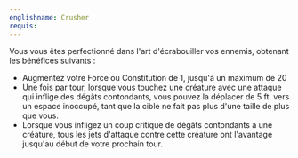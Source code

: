 ```yaml
---
englishname: Crusher
requis:
---
```

Vous vous êtes perfectionné dans l'art d'écrabouiller vos ennemis, obtenant les bénéfices suivants :

 - Augmentez votre Force ou Constitution de 1, jusqu'à un maximum de 20
 - Une fois par tour, lorsque vous touchez une créature avec une attaque qui inflige des dégâts contondants, vous pouvez la déplacer de 5 ft. vers un espace inoccupé, tant que la cible ne fait pas plus d'une taille de plus que vous.
 - Lorsque vous infligez un coup critique de dégâts contondants à une créature, tous les jets d'attaque contre cette créature ont l'avantage jusqu'au début de votre prochain tour.
